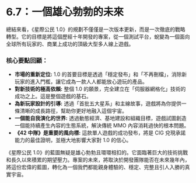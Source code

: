 # 6.7：一個雄心勃勃的未來

總結來看，《星際公民 1.0》的規劃不僅僅是一次版本更新，而是一次徹底的戰略轉型。它的目標是將這個歷經十年開發的專案，從一個測試平台，蛻變為一個面向全球所有玩家的、商業上成功的頂級大型多人線上遊戲。

### 核心要點回顧：

- **市場的重新定位:** 1.0 的首要目標是透過「穩定發布」和「不再刪檔」，消除新玩家的進入門檻，讓它成為一款人人都能放心遊玩的產品。
- **對新技術的極高依賴:** 整個 1.0 的願景，完全建立在「伺服器網格化」技術的成功之上。這是整個遊戲的基石。
- **為新玩家設計的引導:** 透過「首批五大星系」和主線故事，遊戲將為你提供一條清晰的成長路徑，幫助你更好地融入這個宇宙。
- **一個能自我演化的世界:** 透過動態經濟、基地建設和組織目標，遊戲試圖創造一個能持續產生內容的生態系統，解決傳統 MMO 內容消耗過快的根本問題。
- **《42 中隊》是重要的風向標:** 這款單人遊戲的成功發布，將是 CIG 兌現承諾能力的最佳證明，並極大地影響大家對 1.0 的信心。

《星際公民 1.0》的藍圖無疑是雄心勃勃且環環相扣的。它面臨著巨大的技術挑戰和長久以來積累的期望壓力。專案的未來，將取決於開發團隊能否在未來幾年內，將這份宏偉的藍圖，轉化為一個我們都能親身體驗的、穩定、完整且引人入勝的真實宇宙。
